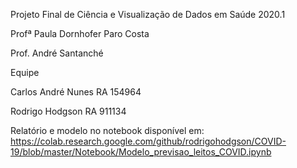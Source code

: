 Projeto Final de Ciência e Visualização de Dados em Saúde 2020.1

Profª Paula Dornhofer Paro Costa

Prof. André Santanché

Equipe

Carlos André Nunes RA 154964

Rodrigo Hodgson RA 911134

Relatório e modelo no notebook disponível em: https://colab.research.google.com/github/rodrigohodgson/COVID-19/blob/master/Notebook/Modelo_previsao_leitos_COVID.ipynb
